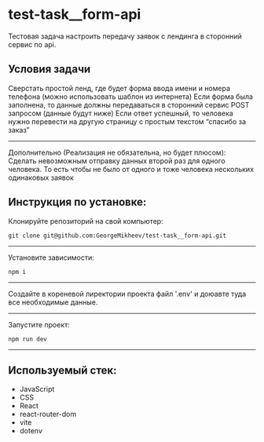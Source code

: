# test-task__form-api

Тестовая задача настроить передачу заявок с лендинга в сторонний сервис по api.

## Условия задачи

Сверстать простой ленд, где будет форма ввода имени и номера телефона
(можно использовать шаблон из интернета)
Если форма была заполнена, то данные должны передаваться в сторонний сервис POST запросом (данные будут ниже)
Если ответ успешный, то человека нужно перевести на другую страницу с простым текстом “спасибо за заказ”

___

Дополнительно (Реализация не обязательна, но будет плюсом): 
Сделать невозможным отправку данных второй раз для одного человека. 
То есть чтобы не было от одного и тоже человека нескольких одинаковых заявок

## Инструкция по установке:

Клонируйте репозиторий на свой компьютер:
```
git clone git@github.com:GeorgeMikheev/test-task__form-api.git
```
___
Установите зависимости:
```
npm i
```
___
Создайте в кореневой лиректории проекта файл '.env' и доюавте туда все необходимые данные.
___
Запустите проект:
```
npm run dev
```
___

## Используемый стек:

- JavaScript
- CSS
- React
- react-router-dom
- vite
- dotenv


